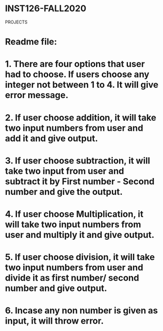 # INST126-FALL2020
PROJECTS

# Readme file:

# 1. There are four options that user had to choose. If users choose any integer not between 1 to 4. It will give error message.

# 2. If user choose addition, it will take two input numbers from user and add it and give output.

# 3. If user choose subtraction, it will take two input from user and subtract it by First number - Second number and give the output.

# 4. If user choose Multiplication, it will take two input numbers from user and multiply it and give output.

# 5. If user choose division, it will take two input numbers from user and divide it as first number/ second number and give output.

# 6. Incase any non number is given as input, it will throw error.
